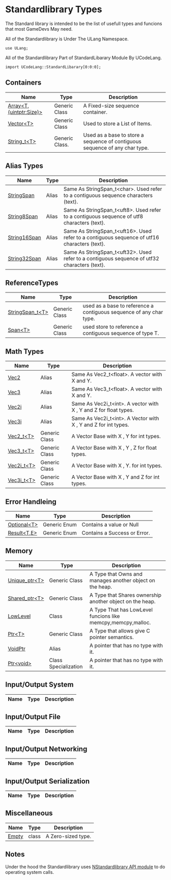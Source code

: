 # Standardlibrary Types


The Standard library is intended to be the list of usefull types and funcions that most GameDevs May need.


All of the Standardlibrary is Under The ULang Namespace.

```
use ULang;
```

All of the Standardlibrary Part of StandardLibarary Module By UCodeLang.

```
import UCodeLang::StandardLibarary[0:0:0];
```


## Containers
| Name | Type | Description |
|--- | --- |  --- | 
[Array\<T,(uintptr:Size)>](./Containers/Array.md) | Generic Class | A Fixed-size sequence container.
[Vector\<T>](./Containers/Vector.md) | Generic Class |  Used to store a List of Items.
[String_t\<T>](./Containers/String_t.md)| Generic Class. | Used as a base to  store a   sequence of contiguous sequence of any char type.

## Alias Types
| Name | Type | Description |
|--- | --- |  --- | 
[StringSpan](./Alias/StringSpan.md) | Alias | Same As StringSpan_t\<char>. Used refer to a contiguous sequence characters (text). 
[String8Span](./Alias/String8Span.md) | Alias | Same As StringSpan_t\<uft8>. Used refer to a contiguous sequence of utf8 characters (text). 
[String16Span](./Alias/String16Span.md) | Alias | Same As StringSpan_t\<uft16>. Used refer to a contiguous sequence of utf16 characters (text). 
[String32Span](./Alias/String32Span.md) | Alias | Same As StringSpan_t\<uft32>. Used refer to a contiguous sequence of utf32 characters (text). 
 
## ReferenceTypes
| Name | Type | Description |
|--- | --- |  --- | 
[StringSpan_t\<T>](./ReferenceTypes/StringSpan.md) | Generic Class | used as a base to  reference a contiguous sequence of any char type.
[Span\<T>](./ReferenceTypes/Span.md) | Generic Class | used store to reference a contiguous sequence of type T.

## Math Types
| Name | Type | Description |
|--- | --- |  --- | 
[Vec2]()  | Alias | Same As Vec2_t\<float>. A vector with X and Y.
[Vec3]()  | Alias | Same As Vec3_t\<float>. A vector with X and Y.
[Vec2i]()  | Alias | Same As Vec2i_t\<int>. A vector with X , Y and Z for float types.
[Vec3i]() | Alias | Same As Vec2i_t\<int>. A Vector with X , Y and Z for int types.
[Vec2_t\<T>](./Types/Generic/VecTypes.md)  | Generic Class | A Vector Base with X , Y  for int types.
[Vec3_t\<T>](./Types/Generic/VecTypes.md) | Generic Class | A Vector Base with X , Y , Z for float types.
[Vec2i_t\<T>](./Types/Generic/VecTypes.md)| Generic Class | A Vector Base with X , Y. for int types.
[Vec3i_t\<T>](./Types/Generic/VecTypes.md)| Generic Class | A Vector Base with X , Y and Z for int types.

## Error Handleing
| Name | Type | Description |
|--- | --- |  --- | 
[Optional\<T>](./Types/Generic/optional.md) | Generic Enum |  Contains a value or Null 
[Result\<T,E>](./Types/Generic/optional.md) | Generic Enum | Contains a Success or Error.

## Memory 
| Name | Type | Description |
|--- | --- |  --- | 
[Unique_ptr\<T>](./Memory/Unique_ptr.md)| Generic Class | A Type that Owns and manages another object on the heap.
[Shared_ptr\<T>](./Memory/Shared_ptr.md)| Generic Class | A Type that Shares ownership  another object on the heap.
[LowLevel](./Memory/LowLevel.md)| Class | A Type That has LowLevel funcions like memcpy,memcpy,malloc.
[Ptr\<T>](./Memory/Ptr.md) | Generic Class | A Type that allows give C pointer semantics.  
[VoidPtr](./Memory/VoidPtr.md) | Alias | A pointer that has no type with it.
[Ptr\<void>](./Memory/VoidPtr.md) | Class Specialization | A pointer that has no type with it.
## Input/Output System
| Name | Type | Description |
|--- | --- |  --- | 
## Input/Output File
| Name | Type | Description |
|--- | --- |  --- | 
## Input/Output Networking
| Name | Type | Description |
|--- | --- |  --- | 
## Input/Output Serialization
| Name | Type | Description |
|--- | --- |  --- | 

## Miscellaneous

| Name | Type | Description |
|--- | --- |  --- | 
[Empty](./Miscellaneous/Empty.md) | class | A Zero-sized type. 

## Notes

Under the hood the Standardlibrary uses [NStandardlibrary API module](./APIs/NStandardlibrary.md) to do  operating system calls.